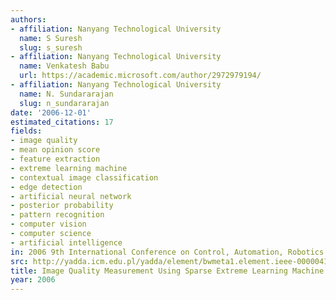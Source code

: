 ```yaml
---
authors:
- affiliation: Nanyang Technological University
  name: S Suresh
  slug: s_suresh
- affiliation: Nanyang Technological University
  name: Venkatesh Babu
  url: https://academic.microsoft.com/author/2972979194/
- affiliation: Nanyang Technological University
  name: N. Sundararajan
  slug: n_sundararajan
date: '2006-12-01'
estimated_citations: 17
fields:
- image quality
- mean opinion score
- feature extraction
- extreme learning machine
- contextual image classification
- edge detection
- artificial neural network
- posterior probability
- pattern recognition
- computer vision
- computer science
- artificial intelligence
in: 2006 9th International Conference on Control, Automation, Robotics and Vision
src: http://yadda.icm.edu.pl/yadda/element/bwmeta1.element.ieee-000004150396
title: Image Quality Measurement Using Sparse Extreme Learning Machine Classifier
year: 2006
---
```

